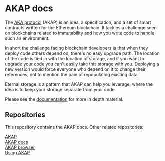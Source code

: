 # AKAP docs

The [AKA protocol](https://akap.me) (AKAP) is an idea, a specification, and a set of smart contracts written for the Ethereum blockchain. It tackles a challenge seen on blockchains related to immutability and how you write code to handle such an environment.

In short the challenge facing blockchain developers is that when they deploy code others depend on, there's no easy upgrade path. The location of the code is tied in with the location of storage, and if you want to upgrade your code you can't easily take this storage with you. Deploying a new version would force everyone who depend on it to change their references, not to mention the pain of repopulating existing data.

Eternal storage is a pattern that AKAP can help you leverage, where the idea is to keep your storage separate from your code.

Please see the [documentation](https://akap.me/docs) for more in depth material.

## Repositories

This repository contains the AKAP docs. Other related repositories:

[AKAP](https://github.com/cfelde/AKAP) <br/>
[AKAP docs](https://github.com/cfelde/AKAP-docs) <br/>
[AKAP browser](https://github.com/cfelde/AKAP-browser) <br/>
[Using AKAP](https://github.com/cfelde/Using-AKAP) <br/>
